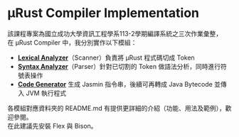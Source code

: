 # μRust Compiler Implementation
該課程專案為國立成功大學資訊工程學系113-2學期編譯系統之三次作業彙整，  
在 μRust Compiler 中，我分別實作以下模組：
- **[Lexical Analyzer](./LexicalAnalyzer)**（Scanner）負責將 μRust 程式碼切成 Token
- **[Syntax Analyzer](./SyntaxAnalyzer)**（Parser）針對已切割的 Token 做語法分析，同時進行符號表操作
- **[Code Generator](./CodeGenerator)** 生成 Jasmin 指令串，後續可再轉成 Java Bytecode 並傳入 JVM 執行程式
  
各模組對應資料夾的 README.md 有提供更詳細的介紹（功能、用法及範例），歡迎參閱。  
在此建議先安裝 Flex 與 Bison。

